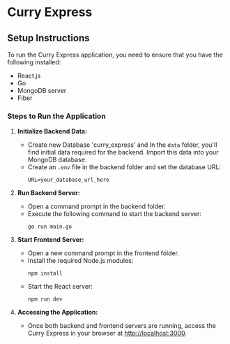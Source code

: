 # Curry Express

## Setup Instructions

To run the Curry Express application, you need to ensure that you have the following installed:

- React.js
- Go
- MongoDB server
- Fiber

### Steps to Run the Application

1. **Initialize Backend Data:**

   - Create new Database 'curry_express' and In the `data` folder, you'll find initial data required for the backend. Import this data into your MongoDB database.
   - Create an `.env` file in the backend folder and set the database URL:
     ```
     URL=your_database_url_here
     ```

2. **Run Backend Server:**

   - Open a command prompt in the backend folder.
   - Execute the following command to start the backend server:
     ```
     go run main.go
     ```

3. **Start Frontend Server:**

   - Open a new command prompt in the frontend folder.
   - Install the required Node.js modules:
     ```
     npm install
     ```
   - Start the React server:
     ```
     npm run dev
     ```

4. **Accessing the Application:**
   - Once both backend and frontend servers are running, access the Curry Express in your browser at [http://localhost:3000](http://localhost:3000).
